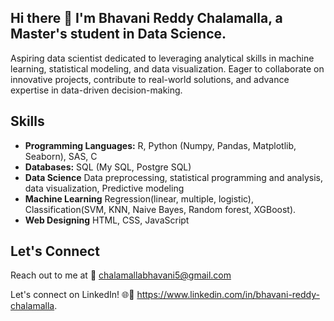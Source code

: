 ## Hi there 👋 I'm Bhavani Reddy Chalamalla, a Master's student in Data Science.
Aspiring data scientist dedicated to leveraging analytical skills in machine learning, statistical modeling, and data visualization. Eager to collaborate on innovative projects, contribute to real-world solutions, and advance expertise in data-driven decision-making.

## Skills
- **Programming Languages:** R, Python (Numpy, Pandas, Matplotlib, Seaborn), SAS, C 
- **Databases:** SQL (My SQL, Postgre SQL)
- **Data Science** Data preprocessing, statistical programming and analysis, data visualization, Predictive modeling
- **Machine Learning** Regression(linear, multiple, logistic), Classification(SVM, KNN, Naive Bayes, Random forest, XGBoost). 
- **Web Designing** HTML, CSS, JavaScript

## Let's Connect
Reach out to me at 📧 chalamallabhavani5@gmail.com

Let's connect on LinkedIn! 🌐🔗 https://www.linkedin.com/in/bhavani-reddy-chalamalla.



<!--
**BhavaniChalamalla/BhavaniChalamalla** is a ✨ _special_ ✨ repository because its `README.md` (this file) appears on your GitHub profile.

Here are some ideas to get you started:

- 🔭 I’m currently working on ...
- 🌱 I’m currently learning ...
- 👯 I’m looking to collaborate on ...
- 🤔 I’m looking for help with ...
- 💬 Ask me about ...
- 📫 How to reach me: ...
- 😄 Pronouns: ...
- ⚡ Fun fact: ...
-->
